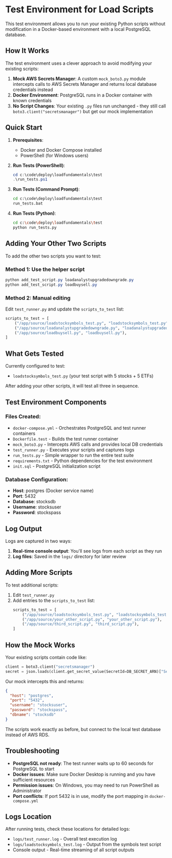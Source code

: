 # Test Environment for Load Scripts

This test environment allows you to run your existing Python scripts without modification in a Docker-based environment with a local PostgreSQL database.

## How It Works

The test environment uses a clever approach to avoid modifying your existing scripts:

1. **Mock AWS Secrets Manager**: A custom `mock_boto3.py` module intercepts calls to AWS Secrets Manager and returns local database credentials instead
2. **Docker Environment**: PostgreSQL runs in a Docker container with known credentials
3. **No Script Changes**: Your existing `.py` files run unchanged - they still call `boto3.client("secretsmanager")` but get our mock implementation

## Quick Start

1. **Prerequisites**: 
   - Docker and Docker Compose installed
   - PowerShell (for Windows users)

2. **Run Tests (PowerShell)**:
   ```powershell
   cd c:\code\deploy\loadfundamentals\test
   .\run_tests.ps1
   ```

3. **Run Tests (Command Prompt)**:
   ```cmd
   cd c:\code\deploy\loadfundamentals\test
   run_tests.bat
   ```

4. **Run Tests (Python)**:
   ```bash
   cd c:\code\deploy\loadfundamentals\test
   python run_tests.py
   ```

## Adding Your Other Two Scripts

To add the other two scripts you want to test:

### Method 1: Use the helper script
```powershell
python add_test_script.py loadanalystupgradedowngrade.py
python add_test_script.py loadbuysell.py
```

### Method 2: Manual editing
Edit `test_runner.py` and update the `scripts_to_test` list:
```python
scripts_to_test = [
    ("/app/source/loadstocksymbols_test.py", "loadstocksymbols_test.py"),
    ("/app/source/loadanalystupgradedowngrade.py", "loadanalystupgradedowngrade.py"),
    ("/app/source/loadbuysell.py", "loadbuysell.py"),
]
```

## What Gets Tested

Currently configured to test:
- `loadstocksymbols_test.py` (your test script with 5 stocks + 5 ETFs)

After adding your other scripts, it will test all three in sequence.

## Test Environment Components

### Files Created:
- `docker-compose.yml` - Orchestrates PostgreSQL and test runner containers
- `Dockerfile.test` - Builds the test runner container
- `mock_boto3.py` - Intercepts AWS calls and provides local DB credentials
- `test_runner.py` - Executes your scripts and captures logs
- `run_tests.py` - Simple wrapper to run the entire test suite
- `requirements.txt` - Python dependencies for the test environment
- `init.sql` - PostgreSQL initialization script

### Database Configuration:
- **Host**: postgres (Docker service name)
- **Port**: 5432
- **Database**: stocksdb
- **Username**: stocksuser
- **Password**: stockspass

## Log Output

Logs are captured in two ways:
1. **Real-time console output**: You'll see logs from each script as they run
2. **Log files**: Saved in the `logs/` directory for later review

## Adding More Scripts

To test additional scripts:

1. Edit `test_runner.py`
2. Add entries to the `scripts_to_test` list:
   ```python
   scripts_to_test = [
       ("/app/source/loadstocksymbols_test.py", "loadstocksymbols_test.py"),
       ("/app/source/your_other_script.py", "your_other_script.py"),
       ("/app/source/third_script.py", "third_script.py"),
   ]
   ```

## How the Mock Works

Your existing scripts contain code like:
```python
client = boto3.client("secretsmanager")
secret = json.loads(client.get_secret_value(SecretId=DB_SECRET_ARN)["SecretString"])
```

Our mock intercepts this and returns:
```json
{
  "host": "postgres",
  "port": "5432", 
  "username": "stocksuser",
  "password": "stockspass",
  "dbname": "stocksdb"
}
```

The scripts work exactly as before, but connect to the local test database instead of AWS RDS.

## Troubleshooting

- **PostgreSQL not ready**: The test runner waits up to 60 seconds for PostgreSQL to start
- **Docker issues**: Make sure Docker Desktop is running and you have sufficient resources
- **Permission issues**: On Windows, you may need to run PowerShell as Administrator
- **Port conflicts**: If port 5432 is in use, modify the port mapping in `docker-compose.yml`

## Logs Location

After running tests, check these locations for detailed logs:
- `logs/test_runner.log` - Overall test execution log
- `logs/loadstocksymbols_test.log` - Output from the symbols test script
- Console output - Real-time streaming of all script outputs
